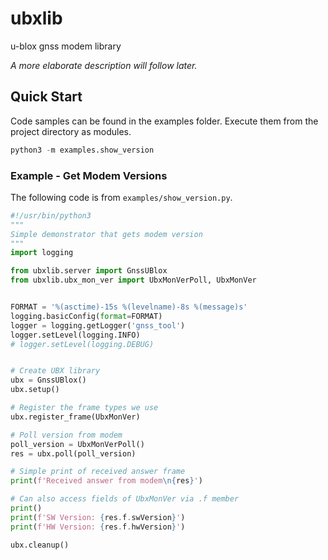 # ubxlib

u-blox gnss modem library

_A more elaborate description will follow later._


## Quick Start

Code samples can be found in the examples folder. Execute them from
the project directory as modules.

```python
python3 -m examples.show_version
```


### Example - Get Modem Versions

The following code is from `examples/show_version.py`.

```python
#!/usr/bin/python3
"""
Simple demonstrator that gets modem version
"""
import logging

from ubxlib.server import GnssUBlox
from ubxlib.ubx_mon_ver import UbxMonVerPoll, UbxMonVer


FORMAT = '%(asctime)-15s %(levelname)-8s %(message)s'
logging.basicConfig(format=FORMAT)
logger = logging.getLogger('gnss_tool')
logger.setLevel(logging.INFO)
# logger.setLevel(logging.DEBUG)


# Create UBX library
ubx = GnssUBlox()
ubx.setup()

# Register the frame types we use
ubx.register_frame(UbxMonVer)

# Poll version from modem
poll_version = UbxMonVerPoll()
res = ubx.poll(poll_version)

# Simple print of received answer frame
print(f'Received answer from modem\n{res}')

# Can also access fields of UbxMonVer via .f member
print()
print(f'SW Version: {res.f.swVersion}')
print(f'HW Version: {res.f.hwVersion}')

ubx.cleanup()
```
